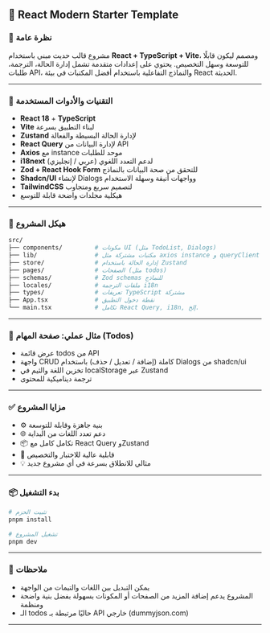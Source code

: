 ## 🧱 React Modern Starter Template

### 🚀 نظرة عامة

مشروع قالب حديث مبني باستخدام **React + TypeScript + Vite**، ومصمم ليكون قابلًا للتوسعة وسهل التخصيص. يحتوي على إعدادات متقدمة تشمل إدارة الحالة، الترجمة، طلبات API، والنماذج التفاعلية باستخدام أفضل المكتبات في بيئة React الحديثة.

---

### 🧰 التقنيات والأدوات المستخدمة

-   **React 18** + **TypeScript**
-   **Vite** لبناء التطبيق بسرعة
-   **Zustand** لإدارة الحالة البسيطة والفعالة
-   **React Query** لإدارة البيانات من API
-   **Axios** مع instance موحد للطلبات
-   **i18next** لدعم التعدد اللغوي (عربي / إنجليزي)
-   **Zod + React Hook Form** للتحقق من صحة البيانات بالنماذج
-   **Shadcn/UI** لإنشاء Dialogs وواجهات أنيقة وسهلة الاستخدام
-   **TailwindCSS** لتصميم سريع ومتجاوب
-   هيكلية مجلدات واضحة قابلة للتوسع

---

### 📁 هيكل المشروع

```bash
src/
├── components/         # مكونات UI (مثل TodoList, Dialogs)
├── lib/                # مكتبات مشتركة مثل axios instance و queryClient
├── store/              # إدارة الحالة باستخدام Zustand
├── pages/              # الصفحات (مثل todos)
├── schemas/            # Zod schemas للنماذج
├── locales/            # ملفات الترجمة i18n
├── types/              # تعريفات TypeScript مشتركة
├── App.tsx             # نقطة دخول التطبيق
└── main.tsx            # تكامل React Query, i18n, إلخ.
```

---

### 🧪 مثال عملي: صفحة المهام (Todos)

-   عرض قائمة todos من API
-   واجهة CRUD كاملة (إضافة / تعديل / حذف) باستخدام Dialogs من shadcn/ui
-   تخزين اللغة والثيم في localStorage عبر Zustand
-   ترجمة ديناميكية للمحتوى

---

### ✅ مزايا المشروع

-   ⚙️ بنية جاهزة وقابلة للتوسعة
-   🌐 دعم تعدد اللغات من البداية
-   📦 تكامل كامل مع React Query وZustand
-   🧪 قابلية عالية للاختبار والتخصيص
-   💡 مثالي للانطلاق بسرعة في أي مشروع جديد

---

### 📦 بدء التشغيل

```bash
# تثبيت الحزم
pnpm install

# تشغيل المشروع
pnpm dev
```

---

### 🧱 ملاحظات

-   يمكن التبديل بين اللغات والتيمات من الواجهة
-   المشروع يدعم إضافة المزيد من الصفحات أو المكونات بسهولة بفضل بنية واضحة ومنظمة
-   الـ todos حاليًا مرتبطة بـ API خارجي (dummyjson.com)

---
